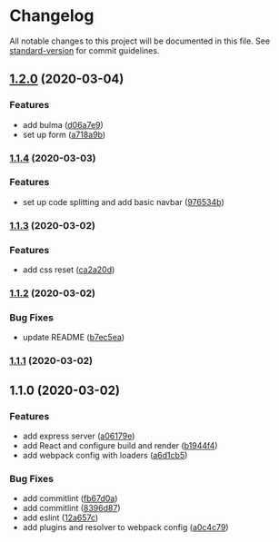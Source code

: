 # Changelog

All notable changes to this project will be documented in this file. See [standard-version](https://github.com/conventional-changelog/standard-version) for commit guidelines.

## [1.2.0](https://github.com/wingedearth/prequalifier/compare/v1.1.4...v1.2.0) (2020-03-04)


### Features

* add bulma ([d06a7e9](https://github.com/wingedearth/prequalifier/commit/d06a7e9143d0b55feb526b2ca7261a40ec53ee2f))
* set up form ([a718a9b](https://github.com/wingedearth/prequalifier/commit/a718a9bb59b0187b787168da06d86192a6afd6ab))

### [1.1.4](https://github.com/wingedearth/prequalifier/compare/v1.1.3...v1.1.4) (2020-03-03)


### Features

* set up code splitting and add basic navbar ([976534b](https://github.com/wingedearth/prequalifier/commit/976534b01ccd71c4a7cc9c920294edeb28d11c26))

### [1.1.3](https://github.com/wingedearth/prequalifier/compare/v1.1.2...v1.1.3) (2020-03-02)


### Features

* add css reset ([ca2a20d](https://github.com/wingedearth/prequalifier/commit/ca2a20d375de9efecb838efc18048c243ad1f746))

### [1.1.2](https://github.com/wingedearth/prequalifier/compare/v1.1.1...v1.1.2) (2020-03-02)


### Bug Fixes

* update README ([b7ec5ea](https://github.com/wingedearth/prequalifier/commit/b7ec5ea33262cda7d419e2bfbaa876cb43e6601a))

### [1.1.1](https://github.com/wingedearth/prequalifier/compare/v1.1.0...v1.1.1) (2020-03-02)

## 1.1.0 (2020-03-02)


### Features

* add express server ([a06179e](https://github.com/wingedearth/prequalifier/commit/a06179edd8d6e8dec2958558574b507973933fa3))
* add React and configure build and render ([b1944f4](https://github.com/wingedearth/prequalifier/commit/b1944f45ef3e1e47ee21ec7de1b8055f261ce83a))
* add webpack config with loaders ([a6d1cb5](https://github.com/wingedearth/prequalifier/commit/a6d1cb5844141811d35b934d0f3cd2e0bf178c53))


### Bug Fixes

* add commitlint ([fb67d0a](https://github.com/wingedearth/prequalifier/commit/fb67d0a355d82f744460aa3c7d78049736de7134))
* add commitlint ([8396d87](https://github.com/wingedearth/prequalifier/commit/8396d87527296b4c43a9469936e8ac2b87887934))
* add eslint ([12a657c](https://github.com/wingedearth/prequalifier/commit/12a657c3c17b9cce6be5f906d847ec270d0eaf0c))
* add plugins and resolver to webpack config ([a0c4c79](https://github.com/wingedearth/prequalifier/commit/a0c4c79602fdac417424276024e618d5198a8918))
